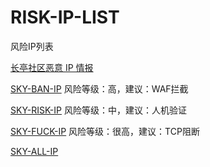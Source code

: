 # RISK-IP-LIST
风险IP列表

[长亭社区恶意 IP 情报](./Chaitin.txt)

[SKY-BAN-IP](./SKY-BAN-IP.txt) 风险等级：高，建议：WAF拦截

[SKY-RISK-IP](./SKY-RISK-IP.txt) 风险等级：中，建议：人机验证

[SKY-FUCK-IP](./SKY-FUCK-IP.txt) 风险等级：很高，建议：TCP阻断

[SKY-ALL-IP](./SKY-ALL-IP.txt)
